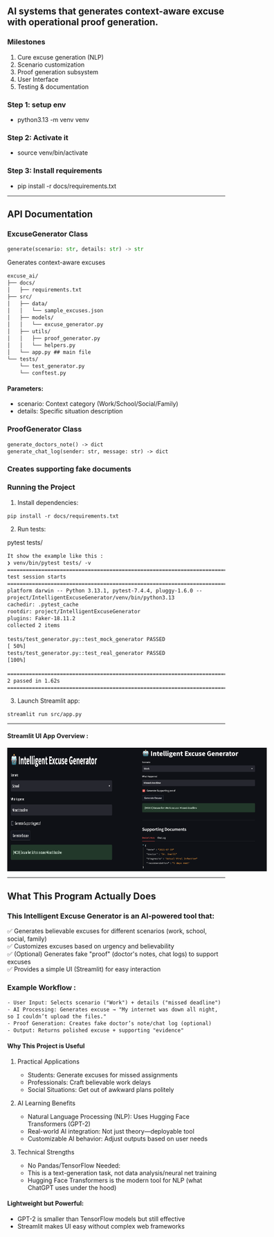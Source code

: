 ## AI systems that generates context-aware excuse with operational proof generation.

### Milestones
1. Cure excuse generation (NLP)
2. Scenario customization 
3. Proof generation subsystem 
4. User Interface
5. Testing & documentation


### Step 1: setup env
   - python3.13 -m venv venv

### Step 2: Activate it
   - source venv/bin/activate

### Step 3: Install requirements
   - pip install -r docs/requirements.txt

-----------------------------------------------------

## API Documentation

### ExcuseGenerator Class
```python
generate(scenario: str, details: str) -> str
```
Generates context-aware excuses
```
excuse_ai/
├── docs/
│   ├── requirements.txt
├── src/
│   ├── data/
│   │   └── sample_excuses.json
│   ├── models/
│   │   └── excuse_generator.py
│   ├── utils/
│   │   ├── proof_generator.py
│   │   └── helpers.py
│   └── app.py ## main file
└── tests/
    └── test_generator.py
    └── conftest.py
```

#### Parameters:
 - scenario: Context category (Work/School/Social/Family)
 - details: Specific situation description

### ProofGenerator Class
```
generate_doctors_note() -> dict
generate_chat_log(sender: str, message: str) -> dict
```

### Creates supporting fake documents

### **Running the Project**

1. Install dependencies:
```
pip install -r docs/requirements.txt
```

2. Run tests:

pytest tests/
```
It show the example like this :
❯ venv/bin/pytest tests/ -v
=============================================================================================== test session starts ===============================================================================================
platform darwin -- Python 3.13.1, pytest-7.4.4, pluggy-1.6.0 -- project/IntelligentExcuseGenerator/venv/bin/python3.13
cachedir: .pytest_cache
rootdir: project/IntelligentExcuseGenerator
plugins: Faker-18.11.2
collected 2 items                                                                                                                                                                                                 

tests/test_generator.py::test_mock_generator PASSED                                                                                                                                                         [ 50%]
tests/test_generator.py::test_real_generator PASSED                                                                                                                                                         [100%]

================================================================================================ 2 passed in 1.62s ================================================================================================
```

3. Launch Streamlit app:
```
streamlit run src/app.py
```
---------------------------------


#### Streamlit UI App Overview : 
<div style="display: flex; justify-content: space-between;">
  <img src="img/intell-2.png" alt="Left image" width="300"/>
  <img src="img/intell-1.png" alt="Right image" width="300"/>
</div>

-----------------

## What This Program Actually Does
### This Intelligent Excuse Generator is an AI-powered tool that:
✅ Generates believable excuses for different scenarios (work, school, social, family) <br>
✅ Customizes excuses based on urgency and believability <br>
✅ (Optional) Generates fake "proof" (doctor's notes, chat logs) to support excuses <br>
✅ Provides a simple UI (Streamlit) for easy interaction

### Example Workflow :
    - User Input: Selects scenario ("Work") + details ("missed deadline")
    - AI Processing: Generates excuse → "My internet was down all night, so I couldn’t upload the files."
    - Proof Generation: Creates fake doctor’s note/chat log (optional)
    - Output: Returns polished excuse + supporting "evidence"

#### Why This Project is Useful
1. Practical Applications
   - Students: Generate excuses for missed assignments
   - Professionals: Craft believable work delays
   - Social Situations: Get out of awkward plans politely

2. AI Learning Benefits
   - Natural Language Processing (NLP): Uses Hugging Face Transformers (GPT-2)
   - Real-world AI integration: Not just theory—deployable tool
   - Customizable AI behavior: Adjust outputs based on user needs

3. Technical Strengths
   - No Pandas/TensorFlow Needed:
   - This is a text-generation task, not data analysis/neural net training 
   - Hugging Face Transformers is the modern tool for NLP (what ChatGPT uses under the hood)

#### Lightweight but Powerful:
- GPT-2 is smaller than TensorFlow models but still effective
- Streamlit makes UI easy without complex web frameworks




